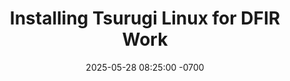 ---
layout: post
title: "Installing Tsurugi Linux for DFIR Work"
date: 2025-05-28 08:25:00 -0700
categories: [Project Work, Home Lab]
tags: [HL]
description: Security and Pentest Home Lab Environment
permalink: /posts/HomeLab-Tsurugi_Linux
---